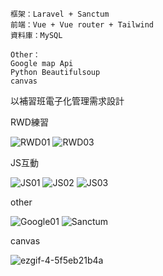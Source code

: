
    框架：Laravel + Sanctum 
	前端：Vue + Vue router + Tailwind
	資料庫：MySQL

	Other：
	Google map Api
	Python Beautifulsoup
    canvas

以補習班電子化管理需求設計


RWD練習

![RWD01](https://user-images.githubusercontent.com/71909860/153897173-4e03033b-cb2f-49bf-830c-923cd8dd9cda.gif)
![RWD03](https://user-images.githubusercontent.com/71909860/153897899-f791c22f-ca76-4fb4-8ac9-1a60939ddc4a.gif)

JS互動

![JS01](https://user-images.githubusercontent.com/71909860/153900602-d6cace6c-7a90-4ff5-b036-2cd9a4e016a7.gif)
![JS02](https://user-images.githubusercontent.com/71909860/153900609-27566e79-6731-41d9-9b0e-236a9e0ba90e.gif)
![JS03](https://user-images.githubusercontent.com/71909860/153900607-df9ecd9d-cdf5-4478-ad8c-efb05bec1643.gif)

other

![Google01](https://user-images.githubusercontent.com/71909860/153901271-21919f14-a1c0-4bc6-919a-305227e51ea3.gif)
![Sanctum](https://user-images.githubusercontent.com/71909860/153901275-6529cd43-b68b-4b63-9404-9bb6d37379a3.gif)

canvas

![ezgif-4-5f5eb21b4a](https://user-images.githubusercontent.com/71909860/156612645-2a6d909a-df32-420d-9744-5b38ebe477e8.gif)
